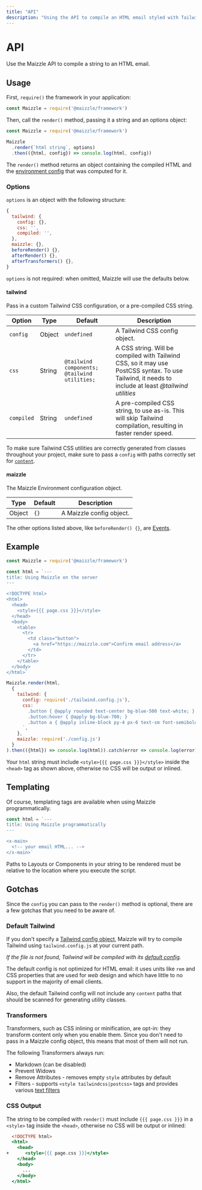 ```yaml
---
title: "API"
description: "Using the API to compile an HTML email styled with Tailwind CSS."
---
```


# API

Use the Maizzle API to compile a string to an HTML email.

## Usage

First, `require()` the framework in your application:

```js [app.js]
const Maizzle = require('@maizzle/framework')
```

Then, call the `render()` method, passing it a string and an options object:

```js [app.js]
const Maizzle = require('@maizzle/framework')

Maizzle
  .render(`html string`, options)
  .then(({html, config}) => console.log(html, config))
```

The `render()` method returns an object containing the compiled HTML and the [environment config](/docs/environments) that was computed for it.

### Options

`options` is an object with the following structure:

```js
{
  tailwind: {
    config: {},
    css: '',
    compiled: '',
  },
  maizzle: {},
  beforeRender() {},
  afterRender() {},
  afterTransformers() {},
}
```

<Alert>`options` is not required: when omitted, Maizzle will use the defaults below.</Alert>

#### tailwind

Pass in a custom Tailwind CSS configuration, or a pre-compiled CSS string.

| Option | Type | Default | Description |
| --- | --- | --- | --- |
| `config` | Object | `undefined` | A Tailwind CSS config object. |
| `css` | String | `@tailwind components; @tailwind utilities;` | A CSS string. Will be compiled with Tailwind CSS, so it may use PostCSS syntax. To use Tailwind, it needs to include at least _@tailwind utilities_ |
| `compiled` | String | `undefined` | A pre-compiled CSS string, to use as-is. This will skip Tailwind compilation, resulting in faster render speed. |

<Alert>To make sure Tailwind CSS utilities are correctly generated from classes throughout your project, make sure to pass a `config` with paths correctly set for [`content`](https://tailwindcss.com/docs/content-configuration).</Alert>

#### maizzle

The Maizzle Environment configuration object.

| Type | Default | Description |
| --- | --- | --- |
| Object | `{}` | A Maizzle config object. |

<Alert>The other options listed above, like `beforeRender() {}`, are [Events](/docs/events).</Alert>

## Example

```js [app.js]
const Maizzle = require('@maizzle/framework')

const html = `---
title: Using Maizzle on the server
---

<!DOCTYPE html>
<html>
  <head>
    <style>{{{ page.css }}}</style>
  </head>
  <body>
    <table>
      <tr>
        <td class="button">
          <a href="https://maizzle.com">Confirm email address</a>
        </td>
      </tr>
    </table>
  </body>
</html>`

Maizzle.render(html,
  {
    tailwind: {
      config: require('./tailwind.config.js'),
      css: `
        .button { @apply rounded text-center bg-blue-500 text-white; }
        .button:hover { @apply bg-blue-700; }
        .button a { @apply inline-block py-4 px-6 text-sm font-semibold no-underline text-white; }
      `,
    },
    maizzle: require('./config.js')
  }
).then(({html}) => console.log(html)).catch(error => console.log(error))
```

<Alert type="warning">Your `html` string must include `<style>{{{ page.css }}}</style>` inside the `<head>` tag as shown above, otherwise no CSS will be output or inlined.</Alert>

## Templating

Of course, templating tags are available when using Maizzle programmatically.

```js [app.js]
const html = `---
title: Using Maizzle programmatically
---

<x-main>
  <!-- your email HTML... -->
</x-main>`
```

<Alert type="danger">Paths to Layouts or Components in your string to be rendered must be relative to the location where you execute the script.</Alert>

## Gotchas

Since the `config` you can pass to the `render()` method is optional, there are a few gotchas that you need to be aware of.

### Default Tailwind

If you don't specify a [Tailwind config object](#tailwind), Maizzle will try to compile Tailwind using `tailwind.config.js` at your current path.

_If the file is not found, Tailwind will be compiled with its [default config](https://github.com/tailwindlabs/tailwindcss/blob/master/stubs/config.full.js)._

The default config is not optimized for HTML email: it uses units like `rem` and CSS properties that are used for _web_ design and which have little to no support in the majority of email clients.

Also, the default Tailwind config will not include any `content` paths that should be scanned for generating utility classes.

### Transformers

Transformers, such as CSS inlining or minification, are opt-in: they transform content only when you enable them. Since you don't need to pass in a Maizzle config object, this means that most of them will not run.

The following Transformers always run:

- Markdown (can be disabled)
- Prevent Widows
- Remove Attributes - removes empty `style` attributes by default
- Filters - supports `<style tailwindcss|postcss>` tags and provides various [text filters](/docs/transformers/filters)

### CSS Output

The string to be compiled with `render()` must include `{{{ page.css }}}` in a `<style>` tag inside the `<head>`, otherwise no CSS will be output or inlined:

```hbs {4} diff
  <!DOCTYPE html>
  <html>
    <head>
+      <style>{{{ page.css }}}</style>
    </head>
    <body>
      ...
    </body>
  </html>
```
